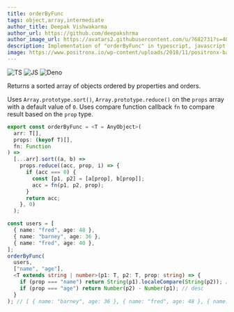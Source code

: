 ```yaml
---
title: orderByFunc
tags: object,array,intermediate
author_title: Deepak Vishwakarma
author_url: https://github.com/deepakshrma
author_image_url: https://avatars2.githubusercontent.com/u/7682731?s=400
description: Implementation of "orderByFunc" in typescript, javascript and deno.
image: https://www.positronx.io/wp-content/uploads/2018/11/positronx-banner-1152-1.jpg
---
```


![TS](https://img.shields.io/badge/supports-typescript-blue.svg?style=flat-square)
![JS](https://img.shields.io/badge/supports-javascript-yellow.svg?style=flat-square)
![Deno](https://img.shields.io/badge/supports-deno-green.svg?style=flat-square)

Returns a sorted array of objects ordered by properties and orders.

Uses `Array.prototype.sort()`, `Array.prototype.reduce()` on the `props` array with a default value of `0`. Uses compare function callback `fn` to compare result based on the `prop` type.

```ts title="typescript"
export const orderByFunc = <T = AnyObject>(
  arr: T[],
  props: (keyof T)[],
  fn: Function
) =>
  [...arr].sort((a, b) =>
    props.reduce((acc, prop, i) => {
      if (acc === 0) {
        const [p1, p2] = [a[prop], b[prop]];
        acc = fn(p1, p2, prop);
      }
      return acc;
    }, 0)
  );
```

```ts title="typescript"
const users = [
  { name: "fred", age: 48 },
  { name: "barney", age: 36 },
  { name: "fred", age: 40 },
];
orderByFunc(
  users,
  ["name", "age"],
  <T extends string | number>(p1: T, p2: T, prop: string) => {
    if (prop === "name") return String(p1).localeCompare(String(p2)); // asc
    if (prop === "age") return Number(p2) - Number(p1); // desc
  }
); // [ { name: "barney", age: 36 }, { name: "fred", age: 48 }, { name: "fred", age: 40 }];
```
